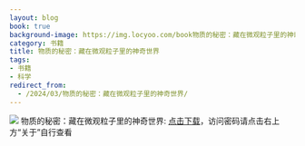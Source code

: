 ```yaml
---
layout: blog
book: true
background-image: https://img.locyoo.com/book物质的秘密：藏在微观粒子里的神奇世界.jpg
category: 书籍
title: 物质的秘密：藏在微观粒子里的神奇世界
tags:
- 书籍
- 科学
redirect_from:
  - /2024/03/物质的秘密：藏在微观粒子里的神奇世界/
---
```

![](https://img.locyoo.com/book物质的秘密：藏在微观粒子里的神奇世界.jpg)
物质的秘密：藏在微观粒子里的神奇世界: <a name = "ref1" href="https://url18.ctfile.com/f/50983618-1375543192-ae72ce?p=3619">点击下载</a>，访问密码请点击右上方“关于”自行查看